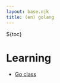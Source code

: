 ```yaml
---
layout: base.njk
title: (en) golang
---
```


${toc}

# Learning

- [Go class](https://www.youtube.com/playlist?list=PLoILbKo9rG3skRCj37Kn5Zj803hhiuRK6)
